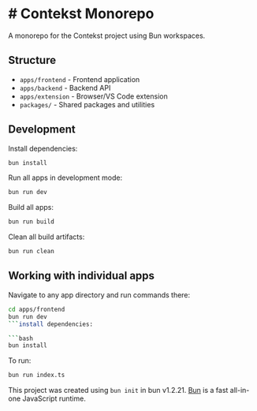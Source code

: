 # # Contekst Monorepo

A monorepo for the Contekst project using Bun workspaces.

## Structure

- `apps/frontend` - Frontend application
- `apps/backend` - Backend API
- `apps/extension` - Browser/VS Code extension  
- `packages/` - Shared packages and utilities

## Development

Install dependencies:
```bash
bun install
```

Run all apps in development mode:
```bash
bun run dev
```

Build all apps:
```bash
bun run build
```

Clean all build artifacts:
```bash
bun run clean
```

## Working with individual apps

Navigate to any app directory and run commands there:
```bash
cd apps/frontend
bun run dev
```install dependencies:

```bash
bun install
```

To run:

```bash
bun run index.ts
```

This project was created using `bun init` in bun v1.2.21. [Bun](https://bun.com) is a fast all-in-one JavaScript runtime.
